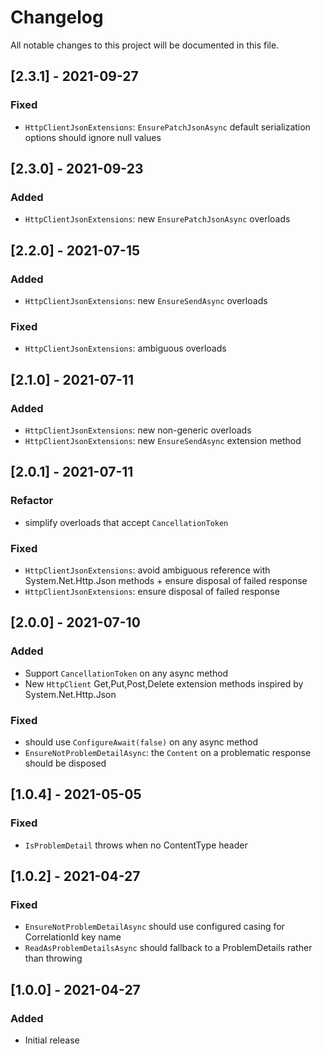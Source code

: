 # Changelog

All notable changes to this project will be documented in this file.

## [2.3.1] - 2021-09-27

### Fixed

- `HttpClientJsonExtensions`: `EnsurePatchJsonAsync` default serialization options should ignore null values

## [2.3.0] - 2021-09-23

### Added

- `HttpClientJsonExtensions`: new `EnsurePatchJsonAsync` overloads

## [2.2.0] - 2021-07-15

### Added

- `HttpClientJsonExtensions`: new `EnsureSendAsync` overloads

### Fixed

- `HttpClientJsonExtensions`: ambiguous overloads

## [2.1.0] - 2021-07-11

### Added

- `HttpClientJsonExtensions`: new non-generic overloads
- `HttpClientJsonExtensions`: new `EnsureSendAsync` extension method

## [2.0.1] - 2021-07-11

### Refactor

- simplify overloads that accept `CancellationToken`

### Fixed

- `HttpClientJsonExtensions`: avoid ambiguous reference with System.Net.Http.Json methods + ensure disposal of failed response
- `HttpClientJsonExtensions`: ensure disposal of failed response

## [2.0.0] - 2021-07-10

### Added

- Support `CancellationToken` on any async method
- New `HttpClient` Get,Put,Post,Delete extension methods inspired by System.Net.Http.Json

### Fixed

- should use `ConfigureAwait(false)` on any async method
- `EnsureNotProblemDetailAsync`: the `Content` on a problematic response should be disposed

## [1.0.4] - 2021-05-05

### Fixed

- `IsProblemDetail` throws when no ContentType header

## [1.0.2] - 2021-04-27

### Fixed

- `EnsureNotProblemDetailAsync` should use configured casing for CorrelationId key name
- `ReadAsProblemDetailsAsync` should fallback to a ProblemDetails rather than throwing

## [1.0.0] - 2021-04-27

### Added

- Initial release
